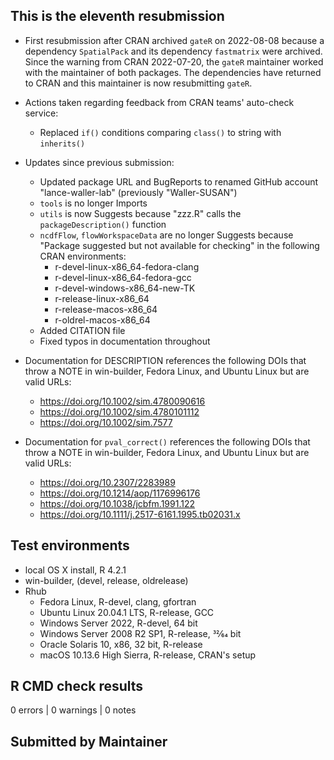 ## This is the eleventh resubmission

* First resubmission after CRAN archived `gateR` on 2022-08-08 because a dependency `SpatialPack` and its dependency `fastmatrix` were archived. Since the warning from CRAN 2022-07-20, the `gateR` maintainer worked with the maintainer of both packages. The dependencies have returned to CRAN and this maintainer is now resubmitting `gateR`.

* Actions taken regarding feedback from CRAN teams' auto-check service:
  * Replaced `if()` conditions comparing `class()` to string with `inherits()`

* Updates since previous submission:
  * Updated package URL and BugReports to renamed GitHub account "lance-waller-lab" (previously "Waller-SUSAN")
  * `tools` is no longer Imports
  * `utils` is now Suggests because "zzz.R" calls the `packageDescription()` function
  * `ncdfFlow`, `flowWorkspaceData` are no longer Suggests because "Package suggested but not available for checking" in the following CRAN environments:
    * r-devel-linux-x86_64-fedora-clang
    * r-devel-linux-x86_64-fedora-gcc
    * r-devel-windows-x86_64-new-TK
    * r-release-linux-x86_64
    * r-release-macos-x86_64
    * r-oldrel-macos-x86_64
  * Added CITATION file
  * Fixed typos in documentation throughout

* Documentation for DESCRIPTION references the following DOIs that throw a NOTE in win-builder, Fedora Linux, and Ubuntu Linux but are valid URLs:
  * <https://doi.org/10.1002/sim.4780090616>
  * <https://doi.org/10.1002/sim.4780101112>
  * <https://doi.org/10.1002/sim.7577> 

* Documentation for `pval_correct()` references the following DOIs that throw a NOTE in win-builder, Fedora Linux, and Ubuntu Linux but are valid URLs:
  * <https://doi.org/10.2307/2283989>
  * <https://doi.org/10.1214/aop/1176996176>
  * <https://doi.org/10.1038/jcbfm.1991.122>
  * <https://doi.org/10.1111/j.2517-6161.1995.tb02031.x>
  
## Test environments
* local OS X install, R 4.2.1
* win-builder, (devel, release, oldrelease)
* Rhub
  * Fedora Linux, R-devel, clang, gfortran
  * Ubuntu Linux 20.04.1 LTS, R-release, GCC
  * Windows Server 2022, R-devel, 64 bit
  * Windows Server 2008 R2 SP1, R-release, 32⁄64 bit
  * Oracle Solaris 10, x86, 32 bit, R-release
  * macOS 10.13.6 High Sierra, R-release, CRAN's setup

## R CMD check results
0 errors | 0 warnings | 0 notes

## Submitted by Maintainer
